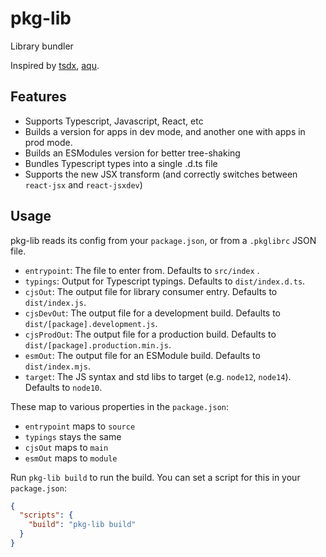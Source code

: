 # pkg-lib

Library bundler

Inspired by [tsdx](https://tsdx.io/), [aqu](https://github.com/ArtiomTr/aqu).

## Features
- Supports Typescript, Javascript, React, etc
- Builds a version for apps in dev mode, and another one with apps in prod mode.
- Builds an ESModules version for better tree-shaking
- Bundles Typescript types into a single .d.ts file
- Supports the new JSX transform (and correctly switches between `react-jsx` and `react-jsxdev`)

## Usage

pkg-lib reads its config from your `package.json`, or from a `.pkglibrc` JSON file.

- `entrypoint`: The file to enter from. Defaults to `src/index` .
- `typings`: Output for Typescript typings. Defaults to `dist/index.d.ts`.
- `cjsOut`: The output file for library consumer entry. Defaults to `dist/index.js`.
- `cjsDevOut`: The output file for a development build. Defaults to `dist/[package].development.js`.
- `cjsProdOut`: The output file for a production build. Defaults to `dist/[package].production.min.js`.
- `esmOut`: The output file for an ESModule build. Defaults to `dist/index.mjs`.
- `target`: The JS syntax and std libs to target (e.g. `node12`, `node14`). Defaults to `node10`.

These map to various properties in the `package.json`:

- `entrypoint` maps to `source`
- `typings` stays the same
- `cjsOut` maps to `main`
- `esmOut` maps to `module`

Run `pkg-lib build` to run the build. You can set a script for this in your `package.json`:
```json
{
  "scripts": {
    "build": "pkg-lib build"
  }
}
```
